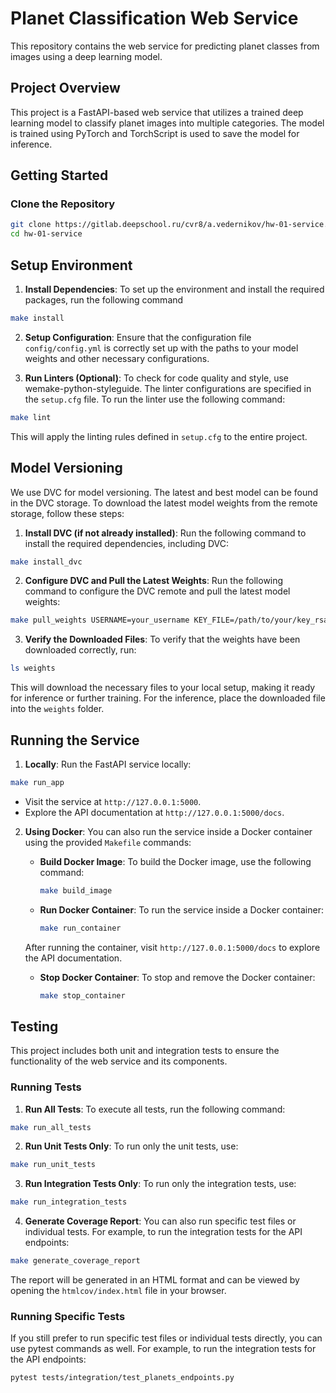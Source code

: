 # Planet Classification Web Service

This repository contains the web service for predicting planet classes from images using a deep learning model.

## Project Overview

This project is a FastAPI-based web service that utilizes a trained deep learning model to classify planet images into multiple categories. The model is trained using PyTorch and TorchScript is used to save the model for inference.

## Getting Started

### Clone the Repository

```bash
git clone https://gitlab.deepschool.ru/cvr8/a.vedernikov/hw-01-service.git
cd hw-01-service
```

## Setup Environment

1. **Install Dependencies**:
To set up the environment and install the required packages, run the following command
```sh
make install
```

2. **Setup Configuration**:
Ensure that the configuration file `config/config.yml` is correctly set up with the paths to your model weights and other necessary configurations.

3. **Run Linters (Optional)**:
To check for code quality and style, use wemake-python-styleguide. The linter configurations are specified in the `setup.cfg` file. To run the linter use the following command:

```sh
make lint
```
This will apply the linting rules defined in `setup.cfg` to the entire project.


## Model Versioning
We use DVC for model versioning. The latest and best model can be found in the DVC storage. To download the latest model weights from the remote storage, follow these steps:

1. **Install DVC (if not already installed)**:
Run the following command to install the required dependencies, including DVC:
```bash
make install_dvc
```

2. **Configure DVC and Pull the Latest Weights**:
Run the following command to configure the DVC remote and pull the latest model weights:
```bash
make pull_weights USERNAME=your_username KEY_FILE=/path/to/your/key_rsa
```

3. **Verify the Downloaded Files**:
To verify that the weights have been downloaded correctly, run:
```bash
ls weights
```

This will download the necessary files to your local setup, making it ready for inference or further training. For the inference, place the downloaded file into the `weights` folder.


## Running the Service

1. **Locally**:
Run the FastAPI service locally:
```sh
make run_app
```
- Visit the service at `http://127.0.0.1:5000`.
- Explore the API documentation at `http://127.0.0.1:5000/docs`.


2. **Using Docker**:
You can also run the service inside a Docker container using the provided `Makefile` commands:

   - **Build Docker Image**:
     To build the Docker image, use the following command:
     ```sh
     make build_image
     ```

   - **Run Docker Container**:
     To run the service inside a Docker container:
     ```sh
     make run_container
     ```

   After running the container, visit `http://127.0.0.1:5000/docs` to explore the API documentation.

   - **Stop Docker Container**:
     To stop and remove the Docker container:
     ```sh
     make stop_container
     ```


## Testing

This project includes both unit and integration tests to ensure the functionality of the web service and its components.

### Running Tests

1. **Run All Tests**:
To execute all tests, run the following command:
```sh
make run_all_tests
```
2. **Run Unit Tests Only**: 
To run only the unit tests, use:
```sh
make run_unit_tests
```
3. **Run Integration Tests Only**:
To run only the integration tests, use:
```sh
make run_integration_tests
```
4. **Generate Coverage Report**:
You can also run specific test files or individual tests. For example, to run the integration tests for the API endpoints:
```sh
make generate_coverage_report
```

The report will be generated in an HTML format and can be viewed by opening the `htmlcov/index.html` file in your browser.

### Running Specific Tests
If you still prefer to run specific test files or individual tests directly, you can use pytest commands as well. For example, to run the integration tests for the API endpoints:

```sh
pytest tests/integration/test_planets_endpoints.py
```